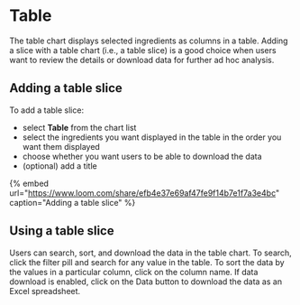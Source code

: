 # Table

The table chart displays selected ingredients as columns in a table. Adding a slice with a table chart \(i.e., a table slice\) is a good choice when users want to review the details or download data for further ad hoc analysis. 

## Adding a table slice

To add a table slice:

* select **Table** from the chart list
* select the ingredients you want displayed in the table in the order you want them displayed
* choose whether you want users to be able to download the data
* \(optional\) add a title

{% embed url="https://www.loom.com/share/efb4e37e69af47fe9f14b7e1f7a3e4bc" caption="Adding a table slice" %}

## Using a table slice

Users can search, sort, and download the data in the table chart. To search, click the filter pill and search for any value in the table. To sort the data by the values in a particular column, click on the column name. If data download is enabled, click on the Data button to download the data as an Excel spreadsheet. 

